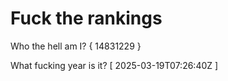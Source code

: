 # Fuck the rankings

Who the hell am I?
{ 14831229 }

What fucking year is it?
[ 2025-03-19T07:26:40Z ]
